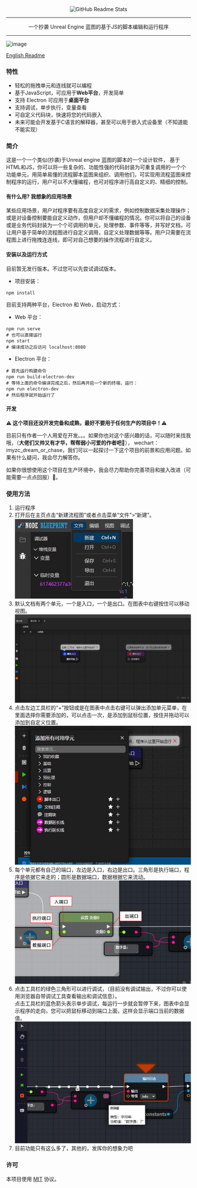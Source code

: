
<p align="center">
 <img width="240px" src="https://raw.githubusercontent.com/imengyu/node-blueprint/master/src/assets/images/logo-huge.png" align="center" alt="GitHub Readme Stats" />
 <hr>
 <p align="center">一个抄袭 Unreal Engine 蓝图的基于JS的脚本编辑和运行程序</p>
</p>

---

![image](https://raw.githubusercontent.com/imengyu/node-blueprint/master/images/preview.jpg)

[English Readme](https://github.com/imengyu/node-blueprint/blob/master/README.en.md)
### 特性

* 轻松的拖拽单元和连线就可以编程
* 基于JavaScript，可应用于**Web平台**，开发简单
* 支持 Electron 可应用于**桌面平台**
* 支持调试，单步执行，变量查看
* 可自定义代码块，快速将您的代码嵌入
* 未来可能会开发基于C语言的解释器，甚至可以用于嵌入式设备里（不知道能不能实现）
### 简介

这是一个一个类似(抄袭)于Unreal engine 蓝图的脚本的一个设计软件， 基于HTML和JS，你可以将一些复杂的、功能性强的代码封装为可重复调用的一个个功能单元，用简单易懂的流程脚本蓝图来组织、调用他们，可实现用流程蓝图来控制程序的运行，用户可以不大懂编程，也可对程序进行高自定义的、精细的控制。

#### 有什么用? 我想象的应用场景

某些应用场景，用户对程序要有高度自定义的需求，例如控制数据采集处理操作；或是对设备控制要能自定义动作，但用户却不懂编程的情况。你可以将自己的设备或是业务代码封装为一个个可调用的单元，处理参数、事件等等，并写好文档，可让用户基于简单的流程图进行自定义调用，自定义处理数据等等。用户只需要在流程图上进行拖拽连连线，即可对自己想要的操作流程进行自定义。

#### 安装以及运行方式

目前暂无发行版本。不过您可以先尝试调试版本。

* 项目安装：

```
npm install
```

目前支持两种平台，Electron 和 Web，启动方式：

* Web 平台：

```
npm run serve
# 也可以直接运行
npm start
# 编译成功之后访问 localhost:8080
```

* Electron 平台：

```
# 首先运行构建命令
npm run build-electron-dev
# 等待上面的命令编译完成之后，然后再开启一个新的终端，运行：
npm run electron-dev
# 然后程序就开始运行了
```
#### 开发

**⚠ 这个项目还没开发完备和成熟，最好不要用于任何生产的项目中！⚠**

目前只有作者一个人用爱在开发。。。如果你也对这个感兴趣的话，可以随时来找我哦，（**大佬们又帅又有才华，帮帮弱小可爱的作者吧🙂**），
wechart： imyzc_dream_or_chase，我们可以一起探讨一下这个项目的前景和应用问题。如果有什么疑问，我会尽力解答你。

如果你很想使用这个项目在生产环境中，我会尽力帮助你完善项目和接入改进（可能需要一点点回报）🌈。

### 使用方法

1. 运行程序
2. 打开后在主页点击“新建流程图”或者点击菜单“文件”>“新建”。
   ![image](https://raw.githubusercontent.com/imengyu/node-blueprint/master/images/help1.jpg)
3. 默认文档有两个单元，一个是入口，一个是出口。在图表中右键按住可以移动视图。
   ![image](https://raw.githubusercontent.com/imengyu/node-blueprint/master/images/help2.jpg)
4. 点击左边工具栏的“+”按钮或是在图表中点击右键可以弹出添加单元菜单，在里面选择你需要添加的，可以点击一次，是添加到鼠标位置，按住并拖动可以添加到自定义位置。
   ![image](https://raw.githubusercontent.com/imengyu/node-blueprint/master/images/help3.jpg)
5. 每个单元都有自己的端口，左边是入口，右边是出口。三角形是执行端口，程序是依据它来走的；圆形是数据端口，数据根据它来流动。<br>
   ![image](https://raw.githubusercontent.com/imengyu/node-blueprint/master/images/help4.jpg)
6. 点击工具栏的绿色三角形可以进行调试，（目前没有调试输出，不过你可以使用浏览器自带调试工具查看输出和调试信息）。<br>
   点击工具栏的蓝色箭头表示单步调试，每运行一步就会暂停下来，图表中会显示程序的走向，您可以把鼠标移动到端口上面，这样会显示端口当前的数据值。
   ![image](https://raw.githubusercontent.com/imengyu/node-blueprint/master/images/help5.jpg)
7. 目前功能只有这么多了，其他的，发挥你的想象力吧
### 许可

本项目使用 [MIT](https://github.com/imengyu/node-blueprint/blob/master/LICENSE) 协议。
